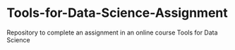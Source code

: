 # Tools-for-Data-Science-Assignment
Repository to complete an assignment in an online course Tools for Data Science
